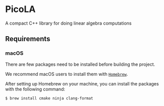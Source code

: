 # PicoLA

A compact C++ library for doing linear algebra computations

## Requirements

### macOS

There are few packages need to be installed before building the project.

We recommend macOS users to install them with [`Homebrew`](https://brew.sh/).

After setting up Homebrew on your machine, you can install the packages with
the following command:

```bash
$ brew install cmake ninja clang-format
```
